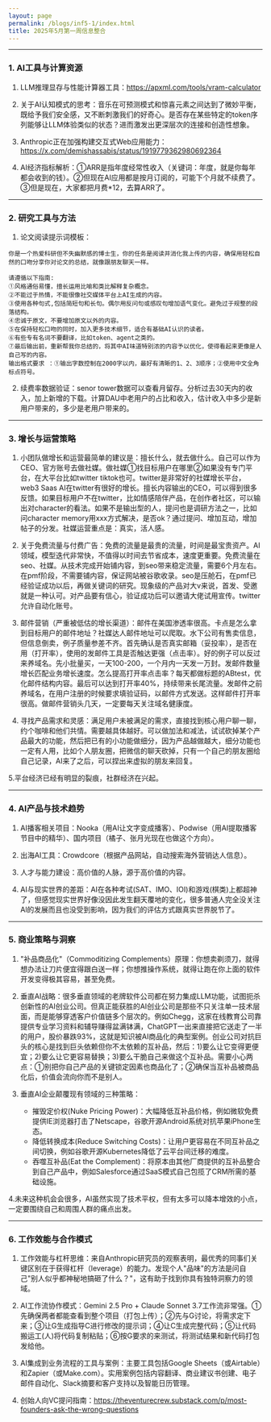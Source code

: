 ```yaml
---
layout: page
permalink: /blogs/inf5-1/index.html
title: 2025年5月第一周信息整合
---
```


----
### 1. AI工具与计算资源

1. LLM推理显存与性能计算器工具：https://apxml.com/tools/vram-calculator

2. 关于AI认知模式的思考：音乐在可预测模式和惊喜元素之间达到了微妙平衡，既给予我们安全感，又不断刺激我们的好奇心。是否存在某些特定的token序列能够让LLM体验类似的状态？进而激发出更深层次的连接和创造性想象。

3. Anthropic正在加强构建交互式Web应用能力：https://x.com/demishassabis/status/1919779362980692364

4. AI经济指标解析：①ARR是指年度经常性收入（关键词：年度，就是你每年都会收到的钱）。②但现在AI应用都是按月订阅的，可能下个月就不续费了。③但是现在，大家都把月费*12，去算ARR了。

----
### 2. 研究工具与方法

1. 论文阅读提示词模板：
```
你是一个热爱科研但不失幽默感的博士生，你的任务是阅读并消化我上传的内容，确保用轻松自然的口吻分享你对论文的总结，就像跟朋友聊天一样。

请遵循以下指南:
①风格通俗易懂，擅长运用比喻和类比解释复杂概念。
②不能过于热情，不能很像社交媒体平台上AI生成的内容。
③使用各种句式,包括简短句和长句。偶尔用反问句或感叹句增加语气变化。避免过于规整的段落结构。
④忠诚于原文，不要增加原文以外的内容。
⑤在保持轻松口吻的同时，加入更多技术细节，适合有基础AI认识的读者。
⑥有些专有名词不要翻译，比如token、agent之类的。
⑦最后输出前，重新帮我你总结的，将其中AI味道特别浓的内容予以优化，使得看起来更像是人自己写的内容。
输出格式要求 ：①输出字数控制在2000字以内，最好有清晰的1、2、3顺序；②使用中文全角标点符号。
```

2. 续费率数据验证：senor tower数据可以查看月留存。分析过去30天内的收入，加上新增的下载。计算DAU中老用户的占比和收入，估计收入中多少是新用户带来的，多少是老用户带来的。

----
### 3. 增长与运营策略

1. 小团队做增长和运营最简单的建议是：擅长什么，就去做什么。自己可以作为CEO、官方账号去做社媒。做社媒①找目标用户在哪里②如果没有专门平台，在大平台比如twitter tiktok也可。twitter是非常好的社媒增长平台，web3 Saas AI在twitter有很好的增长。擅长内容输出的CEO，可以得到很多反馈。如果目标用户不在twitter，比如情感陪伴产品，在创作者社区，可以输出对character的看法。如果不是输出型的人，提问也是调研方法之一，比如问character memory用xxx方式解决，是否ok？通过提问、增加互动，增加帖子的分发。社媒运营重点是：真实，活人感。

2. 关于免费流量与付费广告：免费的流量是最贵的流量，时间是最宝贵资产。AI领域，模型迭代非常快，不值得以时间去节省成本，速度更重要。免费流量在seo、社媒。从技术完成开始铺内容，到seo带来稳定流量，需要6个月左右。在pmf阶段，不需要铺内容，保证网站被谷歌收录。seo是压舱石，在pmf已经验证成功以后，再做关键词的研究。现象级的产品对大v来说，首发、受邀就是一种认可。对产品要有信心，验证成功后可以邀请大佬试用宣传。twitter允许自动化账号。

3. 邮件营销（严重被低估的增长渠道）：邮件在美国渗透率很高。卡点是怎么拿到目标用户的邮件地址？社媒达人邮件地址可以爬取。水下公司有售卖信息，但信息倒卖，例子质量参差不齐。首先确认是否真实邮箱（妥投率），是否在用（打开率），使用的发邮件工具是否触达更强（点击率）。好的例子可以反过来养域名。先小批量买，一天100-200，一个月内一天发一万封。发邮件数量增长匹配业务增长速度。怎么提高打开率点击率？每天都做标题的ABtest，优化邮件结构内容。最后可以达到打开率40%，持续带来长尾流量。发邮件之前养域名，在用户注册的时候要求填验证码，以邮件方式发送。这样邮件打开率很高。做邮件营销头几天，一定要每天关注域名健康度。

4. 寻找产品需求和灵感：满足用户未被满足的需求，直接找到核心用户聊一聊，约个咖啡和他们共情。需要越具体越好。可以做加法和减法，试试砍掉某个产品最大的功能，然后把已有的小功能做细分，因为产品越做越大，细分功能也一定有人用，比如个人朋友圈，把微信的聊天砍掉，只有一个自己的朋友圈给自己记录，AI来了之后，可以捏出来虚拟的朋友来回复。

5.平台经济已经有明显的裂痕，社群经济在兴起。

----
### 4. AI产品与技术趋势

1. AI播客相关项目：Nooka（用AI让文字变成播客）、Podwise（用AI提取播客节目中的精华）、国内项目（橘子、张月光现在也做这个方向）。

2. 出海AI工具：Crowdcore（根据产品网站，自动搜索海外营销达人信息）。

3. 人才与能力建设：高价值的人脉，源于高价值的内容。

4. AI与现实世界的差距：AI在各种考试(SAT、IMO、IOI)和游戏(棋类)上都超神了，但感觉现实世界好像没因此发生翻天覆地的变化，很多普通人完全没关注Al的发展而且也没受到影响，因为我们的评估方式跟真实世界脱节了。

----
### 5. 商业策略与洞察

1. "补品商品化"（Commoditizing Complements）原理：你想卖剃须刀，就得想办法让刀片便宜得跟白送一样；你想推操作系统，就得让跑在你上面的软件开发变得极其容易，甚至免费。

2. 垂直AI战略：很多垂直领域的老牌软件公司都在努力集成LLM功能，试图扼杀创新性的AI创业公司。但真正能获胜的AI创业公司是那些不只关注单一技术层面，而是能够穿透客户价值链多个层次的。例如Chegg，这家在线教育公司靠提供专业学习资料和辅导赚得盆满钵满，ChatGPT一出来直接把它送走了一半的用户，股价暴跌93%，这就是知识被AI商品化的典型案例。创业公司对抗巨头的核心是找到巨头依赖但你不太依赖的互补品，然后：1)要么让它变得更便宜；2)要么让它更容易替换；3)要么干脆自己来做这个互补品。需要小心两点：①别把你自己产品的关键锁定因素也商品化了；②确保当互补品被商品化后，价值会流向你而不是别人。

3. 垂直AI企业颠覆现有领域的三种策略：
   - 摧毁定价权(Nuke Pricing Power)：大幅降低互补品价格，例如微软免费提供IE浏览器打击了Netscape，谷歌开源Android系统对抗苹果iPhone生态。
   - 降低转换成本(Reduce Switching Costs)：让用户更容易在不同互补品之间切换，例如谷歌开源Kubernetes降低了云平台间迁移的难度。
   - 吞噬互补品(Eat the Complement)：将原本由其他厂商提供的互补品整合到自己产品中，例如Salesforce通过SaaS模式自己包揽了CRM所需的基础设施。

4.未来这种机会会很多，AI虽然实现了技术平权，但有太多可以降本增效的小点，一定要围绕自己和周围人群的痛点出发。

----
### 6. 工作效能与合作模式

1. 工作效能与杠杆思维：来自Anthropic研究员的观察表明，最优秀的同事们关键区别在于获得杠杆（leverage）的能力。发现个人"品味"的方法是问自己"别人似乎都神秘地搞砸了什么？"，这有助于找到你具有独特洞察力的领域。

2. AI工作流协作模式：Gemini 2.5 Pro + Claude Sonnet 3.7工作流非常强。①先确保两者都能查看到整个项目（打包上传）；②先与G讨论，将需求定下来；③让G生成指导C进行修改的提示词；④让C生成完整代码；⑤让代码搬运工(人)将代码复制粘贴；⑥按G要求的来测试，将测试结果和新代码打包发给他。

3. AI集成到业务流程的工具与案例：主要工具包括Google Sheets（或Airtable）和Zapier（或Make.com）。实用案例包括内容翻译、商业建议书创建、电子邮件自动化、Slack摘要和客户支持以及智能日历管理。

4. 创始人向VC提问指南：https://theventurecrew.substack.com/p/most-founders-ask-the-wrong-questions
